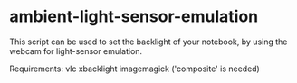ambient-light-sensor-emulation
==============================


This script can be used to set the backlight of your notebook, by using the webcam for light-sensor emulation.

Requirements:
vlc
xbacklight
imagemagick ('composite' is needed) 
 

